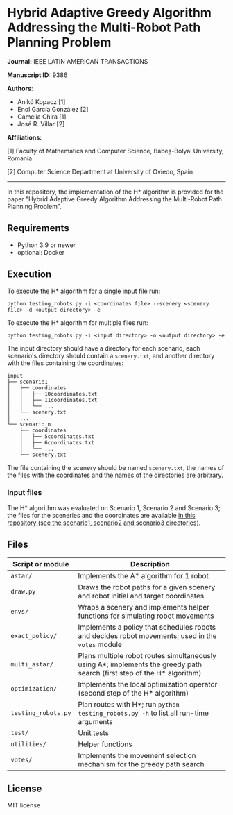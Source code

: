 # Hybrid Adaptive Greedy Algorithm Addressing the Multi-Robot Path Planning Problem

**Journal:** IEEE LATIN AMERICAN TRANSACTIONS

**Manuscript ID:** 9386 

**Authors**:
- Anikó Kopacz [1]
- Enol García González [2]
- Camelia Chira [1]
- José R. Villar [2]

**Affiliations:**

[1] Faculty of Mathematics and Computer Science, Babeș-Bolyai University, Romania

[2] Computer Science Department at University of Oviedo, Spain

---

In this repository, the implementation of the H* algorithm is provided for the paper "Hybrid Adaptive Greedy Algorithm Addressing the Multi-Robot Path Planning Problem".

## Requirements

- Python 3.9 or newer
- optional: Docker

## Execution

To execute the H* algorithm for a single input file run:
```
python testing_robots.py -i <coordinates file> --scenery <scenery file> -d <output directory> -e
```

To execute the H* algorithm for multiple files run:
```
python testing_robots.py -i <input directory> -o <output directory> -e
```
The input directory should have a directory for each scenario, each scenario's directory should contain a `scenery.txt`, and another directory with the files containing the coordinates:
```
input
├── scenario1
│   ├── coordinates
│   │   ├── 10coordinates.txt
│   │   ├── 11coordinates.txt
│   │   └── ...
│   └── scenery.txt
│   ...
└── scenario_n
    ├── coordinates
    │   ├── 5coordinates.txt
    │   ├── 6coordinates.txt
    │   └── ...
    └── scenery.txt
```
The file containing the scenery should be named `scenery.txt`, the names of the files with the coordinates and the names of the directories are arbitrary.

### Input files

The H* algorithm was evaluated on Scenario 1, Scenario 2 and Scenario 3; the files for the sceneries and the coordinates are available [in this repository (see the scenario1, scenario2 and scenario3 directories)](https://github.com/enolgargon/CoevolutionaryAstar).

## Files

| Script or module | Description |
| --- | --- |
| `astar/` | Implements the A* algorithm for 1 robot |
| `draw.py` | Draws the robot paths for a given scenery and robot initial and target coordinates |
| `envs/` | Wraps a scenery and implements helper functions for simulating robot movements |
| `exact_policy/` | Implements a policy that schedules robots and decides robot movements; used in the `votes` module |
| `multi_astar/` | Plans multiple robot routes simultaneously using A*; implements the greedy path search (first step of the H* algorithm) |
| `optimization/` | Implements the local optimization operator (second step of the H* algorithm) |
| `testing_robots.py` | Plan routes with H*; run `python testing_robots.py -h` to list all run-time arguments|
| `test/` | Unit tests |
| `utilities/` | Helper functions |
| `votes/` | Implements the movement selection mechanism for the greedy path search |

## License

MIT license
